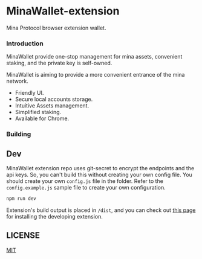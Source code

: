 # MinaWallet-extension

Mina Protocol browser extension wallet.

### Introduction

MinaWallet provide one-stop management for mina assets, convenient staking, and the private key is self-owned. 


MinaWallet is aiming to provide a more convenient entrance of the mina network.

- Friendly UI.
- Secure local accounts storage.
- Intuitive Assets management.
- Simplified staking.
- Available for Chrome.
<!-- ## Architecture
[![Architecture Diagram](./docs/mina-extension.png)][1] -->

### Building

## Dev
MinaWallet extension repo uses git-secret to encrypt the endpoints and the api keys. So, you can't build this without creating your own config file. You should create your own `config.js` file in the folder. Refer to the `config.example.js` sample file to create your own configuration.
```sh
npm run dev
``` 
Extension's build output is placed in `/dist`, and you can check out [this page](https://developer.chrome.com/extensions/getstarted) for installing the developing extension.  
## LICENSE

[MIT](LICENSE)

<!-- [1]:https://www.nomnoml.com/#file/mina-extension -->
